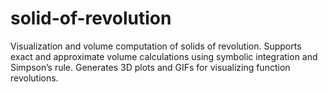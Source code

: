 # solid-of-revolution
 Visualization and volume computation of solids of revolution. Supports exact and approximate volume calculations using symbolic integration and Simpson’s rule. Generates 3D plots and GIFs for visualizing function revolutions.

